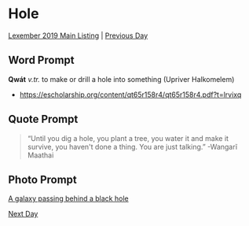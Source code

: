 # Hole
[Lexember 2019 Main Listing](toc_lex19.md) | [Previous Day](06)

## Word Prompt

**Qwát** _v.tr._ to make or drill a hole into something (Upriver Halkomelem)

- https://escholarship.org/content/qt65r158r4/qt65r158r4.pdf?t=lrvixq

## Quote Prompt

> “Until you dig a hole, you plant a tree, you water it and make it survive, you haven't done a thing. You are just talking.” -Wangarĩ Maathai

## Photo Prompt

[A galaxy passing behind a black hole](https://en.wikipedia.org/wiki/File:Black_hole_lensing_web.gif)

[Next Day](../w2/08)
